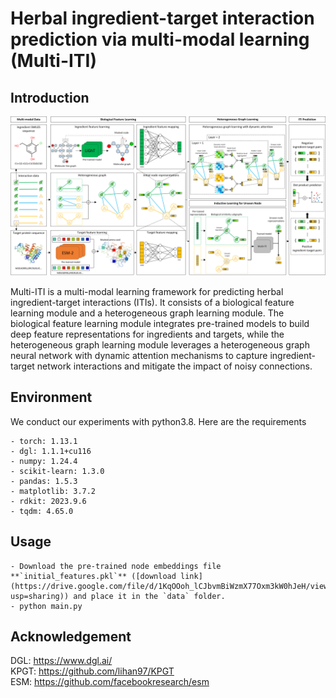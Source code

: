 # Herbal ingredient-target interaction prediction via multi-modal learning (Multi-ITI)
## Introduction
![image](https://github.com/Xudong-Liang/Multi-ITI/blob/main/overview.png)

Multi-ITI is a multi-modal learning framework for predicting herbal ingredient-target interactions (ITIs). It consists of a biological feature learning module and a heterogeneous graph learning module. The biological feature learning module integrates pre-trained models to build deep feature representations for ingredients and targets, while the heterogeneous graph learning module leverages a heterogeneous graph neural network with dynamic attention mechanisms to capture ingredient-target network interactions and mitigate the impact of noisy connections.

## Environment
We conduct our experiments with python3.8. Here are the requirements
```
- torch: 1.13.1
- dgl: 1.1.1+cu116
- numpy: 1.24.4
- scikit-learn: 1.3.0
- pandas: 1.5.3
- matplotlib: 3.7.2
- rdkit: 2023.9.6
- tqdm: 4.65.0
```

## Usage

```
- Download the pre-trained node embeddings file **`initial_features.pkl`** ([download link](https://drive.google.com/file/d/1KqOOoh_lCJbvmBiWzmX77Oxm3kW0hJeH/view?usp=sharing)) and place it in the `data` folder.
- python main.py
```

## Acknowledgement
DGL: https://www.dgl.ai/  
KPGT: https://github.com/lihan97/KPGT  
ESM: https://github.com/facebookresearch/esm

